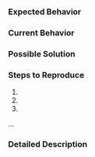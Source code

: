 <!--- 
This a template to report bugs and features request.
Please: 
- Read all the instructions like this one before reporting,
- Ensure that a similar issue is not already reported,
- Remove irrelevant instructions block,
- Try to keep it short,
- You can add screenshot or document inside your comment if this helps,
- Click on "Preview" to see the result.
--->

### Expected Behavior
<!--- Tell us what should happen -->

### Current Behavior
<!--- Tell us what happens instead of the expected behavior -->

### Possible Solution
<!--- Not obligatory, but suggest a fix/reason for the bug -->

### Steps to Reproduce
<!--- Provide the steps to reproduce this issue. -->
1.
2.
3.
...

### Detailed Description
<!--- Provide a detailed description of the change or addition you are proposing -->



